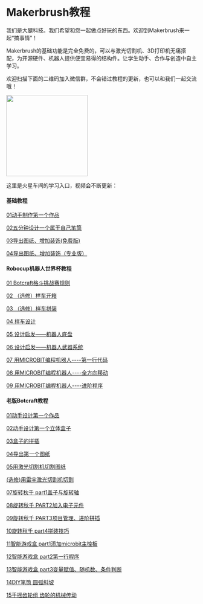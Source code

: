 # Makerbrush教程

我们是大腿科技。我们希望和您一起做点好玩的东西。欢迎到Makerbrush来一起“搞事情”！

Makerbrush的基础功能是完全免费的，可以与激光切割机、3D打印机无痛搭配，为开源硬件、机器人提供便宜易得的结构件。让学生动手、合作与创造中自主学习。

欢迎扫描下面的二维码加入微信群，不会错过教程的更新，也可以和我们一起交流哦！

<img src="../img/WechatIMG1189.jpeg" style="width: 215px; margin: unset;"/>

这里是火星车间的学习入口，视频会不断更新：

#### 基础教程
[01动手制作第一个作品](tutorial01)

[02五分钟设计一个属于自己笔筒](tutorial02)

[03导出图纸、增加装饰(免费版)](tutorial03)

[04导出图纸、增加装饰（专业版）](tutorial04)

#### Robocup机器人世界杯教程

[01 Botcraft格斗挑战赛规则](rcj/rcj1)

[02 （选修）样车开箱](rcj/rcj2)

[03 （选修）样车拼装](rcj/rcj3)

[04 样车设计](rcj/rcj4)

[05 设计启发——机器人底盘](rcj/rcj5)

[06 设计启发——机器人武器系统](rcj/rcj6)

[07 用MICROBIT编程机器人----第一行代码](rcj/rcj7)

[08 用MICROBIT编程机器人----全方向移动](rcj/rcj8)

[09 用MICROBIT编程机器人----进阶程序](rcj/rcj9)

#### 老版Botcraft教程

[01动手设计第一个作品](botcraft/tutorial1)

[02动手设计第一个立体盒子](botcraft/tutorial2/)

[03盒子的拼插](botcraft/tutorial3/)

[04导出第一个图纸](botcraft/tutorial4/)

[05用激光切割机切割图纸](botcraft/tutorial5/)

[(选修)用雷宇激光切割机切割](botcraft/tutorial6/)

[07旋转秋千 part1盖子与旋转轴](botcraft/tutorial7/)

[08旋转秋千 PART2加入电子元件](botcraft/tutorial8/)

[09旋转秋千 PART3项目管理、进阶拼插](botcraft/tutorial9/)

[10旋转秋千 part4拼装技巧](botcraft/tutorial10/)

[11智能游戏盒 part1添加microbit主控板](botcraft/tutorial11/)

[12智能游戏盒 part2第一行程序](botcraft/tutorial12/)

[13智能游戏盒 part3变量赋值、随机数、条件判断](botcraft/tutorial13/)

[14DIY笔筒 圆弧斜坡](botcraft/tutorial14/)

[15手摇齿轮组 齿轮的机械传动](botcraft/tutorial15/)